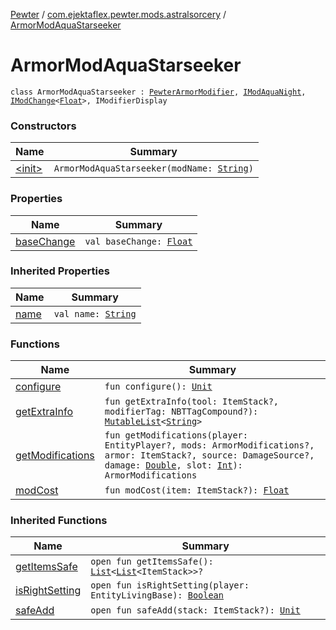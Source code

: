[Pewter](../../index.md) / [com.ejektaflex.pewter.mods.astralsorcery](../index.md) / [ArmorModAquaStarseeker](./index.md)

# ArmorModAquaStarseeker

`class ArmorModAquaStarseeker : `[`PewterArmorModifier`](../../com.ejektaflex.pewter.api.core.modifiers/-pewter-armor-modifier/index.md)`, `[`IModAquaNight`](../../com.ejektaflex.pewter.shared.methods/-i-mod-aqua-night/index.md)`, `[`IModChange`](../../com.ejektaflex.pewter.shared.methods/-i-mod-change/index.md)`<`[`Float`](https://kotlinlang.org/api/latest/jvm/stdlib/kotlin/-float/index.html)`>, IModifierDisplay`

### Constructors

| Name | Summary |
|---|---|
| [&lt;init&gt;](-init-.md) | `ArmorModAquaStarseeker(modName: `[`String`](https://kotlinlang.org/api/latest/jvm/stdlib/kotlin/-string/index.html)`)` |

### Properties

| Name | Summary |
|---|---|
| [baseChange](base-change.md) | `val baseChange: `[`Float`](https://kotlinlang.org/api/latest/jvm/stdlib/kotlin/-float/index.html) |

### Inherited Properties

| Name | Summary |
|---|---|
| [name](../../com.ejektaflex.pewter.api.core.modifiers/-pewter-armor-modifier/name.md) | `val name: `[`String`](https://kotlinlang.org/api/latest/jvm/stdlib/kotlin/-string/index.html) |

### Functions

| Name | Summary |
|---|---|
| [configure](configure.md) | `fun configure(): `[`Unit`](https://kotlinlang.org/api/latest/jvm/stdlib/kotlin/-unit/index.html) |
| [getExtraInfo](get-extra-info.md) | `fun getExtraInfo(tool: ItemStack?, modifierTag: NBTTagCompound?): `[`MutableList`](https://kotlinlang.org/api/latest/jvm/stdlib/kotlin.collections/-mutable-list/index.html)`<`[`String`](https://kotlinlang.org/api/latest/jvm/stdlib/kotlin/-string/index.html)`>` |
| [getModifications](get-modifications.md) | `fun getModifications(player: EntityPlayer?, mods: ArmorModifications?, armor: ItemStack?, source: DamageSource?, damage: `[`Double`](https://kotlinlang.org/api/latest/jvm/stdlib/kotlin/-double/index.html)`, slot: `[`Int`](https://kotlinlang.org/api/latest/jvm/stdlib/kotlin/-int/index.html)`): ArmorModifications` |
| [modCost](mod-cost.md) | `fun modCost(item: ItemStack?): `[`Float`](https://kotlinlang.org/api/latest/jvm/stdlib/kotlin/-float/index.html) |

### Inherited Functions

| Name | Summary |
|---|---|
| [getItemsSafe](../../com.ejektaflex.pewter.api.core.modifiers/-pewter-armor-modifier/get-items-safe.md) | `open fun getItemsSafe(): `[`List`](https://kotlinlang.org/api/latest/jvm/stdlib/kotlin.collections/-list/index.html)`<`[`List`](https://kotlinlang.org/api/latest/jvm/stdlib/kotlin.collections/-list/index.html)`<ItemStack>>?` |
| [isRightSetting](../../com.ejektaflex.pewter.shared.methods/-i-mod-aqua-night/is-right-setting.md) | `open fun isRightSetting(player: EntityLivingBase): `[`Boolean`](https://kotlinlang.org/api/latest/jvm/stdlib/kotlin/-boolean/index.html) |
| [safeAdd](../../com.ejektaflex.pewter.api.core.modifiers/-pewter-armor-modifier/safe-add.md) | `open fun safeAdd(stack: ItemStack?): `[`Unit`](https://kotlinlang.org/api/latest/jvm/stdlib/kotlin/-unit/index.html) |
